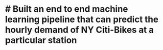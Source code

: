 # # Built an end to end machine learning pipeline that can predict the hourly demand of NY Citi-Bikes at a particular station
